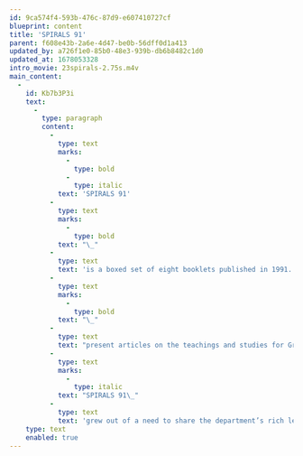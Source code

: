 ```yaml
---
id: 9ca574f4-593b-476c-87d9-e607410727cf
blueprint: content
title: 'SPIRALS 91'
parent: f608e43b-2a6e-4d47-be0b-56dff0d1a413
updated_by: a726f1e0-85b0-48e3-939b-db6b8482c1d0
updated_at: 1678053328
intro_movie: 23spirals-2.75s.m4v
main_content:
  -
    id: Kb7b3P3i
    text:
      -
        type: paragraph
        content:
          -
            type: text
            marks:
              -
                type: bold
              -
                type: italic
            text: 'SPIRALS 91'
          -
            type: text
            marks:
              -
                type: bold
            text: "\_"
          -
            type: text
            text: 'is a boxed set of eight booklets published in 1991. These booklets'
          -
            type: text
            marks:
              -
                type: bold
            text: "\_"
          -
            type: text
            text: "present articles on the teachings and studies for Graphic Design at the Rhode Island School of Design—the first since its1977 publication.\_"
          -
            type: text
            marks:
              -
                type: italic
            text: "SPIRALS 91\_"
          -
            type: text
            text: 'grew out of a need to share the department’s rich learning experience in the education of future designers.'
    type: text
    enabled: true
---
```

